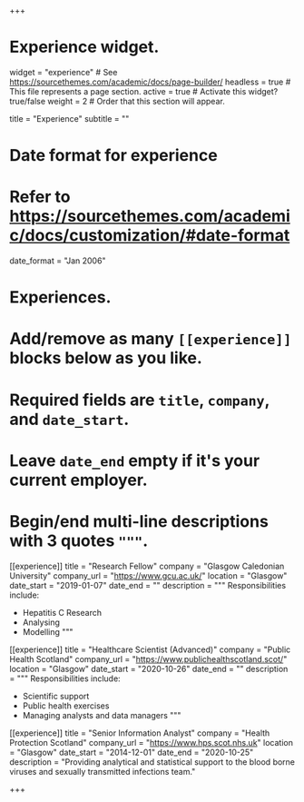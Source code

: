 +++
# Experience widget.
widget = "experience"  # See https://sourcethemes.com/academic/docs/page-builder/
headless = true  # This file represents a page section.
active = true  # Activate this widget? true/false
weight = 2  # Order that this section will appear.

title = "Experience"
subtitle = ""

# Date format for experience
#   Refer to https://sourcethemes.com/academic/docs/customization/#date-format
date_format = "Jan 2006"

# Experiences.
#   Add/remove as many `[[experience]]` blocks below as you like.
#   Required fields are `title`, `company`, and `date_start`.
#   Leave `date_end` empty if it's your current employer.
#   Begin/end multi-line descriptions with 3 quotes `"""`.
[[experience]]
  title = "Research Fellow"
  company = "Glasgow Caledonian University"
  company_url = "https://www.gcu.ac.uk/"
  location = "Glasgow"
  date_start = "2019-01-07"
  date_end = ""
  description = """
  Responsibilities include:
  
  * Hepatitis C Research
  * Analysing
  * Modelling
  """
  
[[experience]]
  title = "Healthcare Scientist (Advanced)"
  company = "Public Health Scotland"
  company_url = "https://www.publichealthscotland.scot/"
  location = "Glasgow"
  date_start = "2020-10-26"
  date_end = ""
  description = """
  Responsibilities include:
  
  * Scientific support
  * Public health exercises
  * Managing analysts and data managers
  """

[[experience]]
  title = "Senior Information Analyst"
  company = "Health Protection Scotland"
  company_url = "https://www.hps.scot.nhs.uk"
  location = "Glasgow"
  date_start = "2014-12-01"
  date_end = "2020-10-25"
  description = "Providing analytical and statistical support to the blood borne viruses and sexually transmitted infections team."

+++
